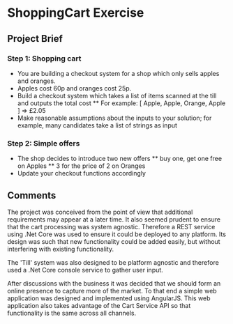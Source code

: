 # ShoppingCart Exercise

## Project Brief

### Step 1: Shopping cart
*	You are building a checkout system for a shop which only sells apples and oranges.
*	Apples cost 60p and oranges cost 25p.
*	Build a checkout system which takes a list of items scanned at the till and outputs the total cost
**	For example: [ Apple, Apple, Orange, Apple ] => £2.05
*	Make reasonable assumptions about the inputs to your solution; for example, many candidates take a list of strings as input

### Step 2: Simple offers
*	The shop decides to introduce two new offers
**	buy one, get one free on Apples
**	3 for the price of 2 on Oranges
*	Update your checkout functions accordingly

## Comments

The project was conceived from the point of view that additional requirements may appear at a later time.  It also seemed prudent to ensure that the cart processing was system agnostic.  Therefore a REST service using .Net Core was used to ensure it could be deployed to any platform.  Its design was such that new functionality could be added easily, but without interfering with existing functionality.

The 'Till' system was also designed to be platform agnostic and therefore used a .Net Core console service to gather user input.

After discussions with the business it was decided that we should form an online presence to capture more of the market.  To that end a simple web application was designed and implemented using AngularJS.  This web application also takes advantage of the Cart Service API so that functionality is the same across all channels.